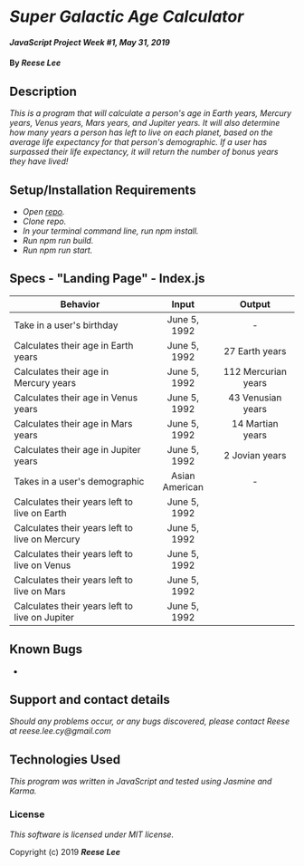 # _Super Galactic Age Calculator_

#### _JavaScript Project Week #1, May 31, 2019_

#### By _Reese Lee_

## Description
_This is a program that will calculate a person's age in Earth years, Mercury years, Venus years, Mars years, and Jupiter years. It will also determine how many years a person has left to live on each planet, based on the average life expectancy for that person's demographic. If a user has surpassed their life expectancy, it will return the number of bonus years they have lived!_

## Setup/Installation Requirements

* _Open [repo](https://github.com/reese-lee/galactic-age-calculator.git)._
* _Clone repo._
* _In your terminal command line, run *npm install*._
* _Run *npm run build*._
* _Run *npm run start*._

## Specs - "Landing Page" - Index.js

| Behavior | Input | Output |
| ------------- |:-------------:| :-----:|
| Take in a user's birthday | June 5, 1992 | - |
| Calculates their age in Earth years | June 5, 1992 | 27 Earth years |
| Calculates their age in Mercury years | June 5, 1992 | 112 Mercurian years |
| Calculates their age in Venus years | June 5, 1992 | 43 Venusian years |
| Calculates their age in Mars years | June 5, 1992 | 14 Martian years |
| Calculates their age in Jupiter years | June 5, 1992 | 2 Jovian years |
| Takes in a user's demographic | Asian American | - |
| Calculates their years left to live on Earth | June 5, 1992 |  |
| Calculates their years left to live on Mercury | June 5, 1992 |  |
| Calculates their years left to live on Venus | June 5, 1992 |  |
| Calculates their years left to live on Mars | June 5, 1992 |  |
| Calculates their years left to live on Jupiter | June 5, 1992 |  |


## Known Bugs

*


## Support and contact details

_Should any problems occur, or any bugs discovered, please contact Reese at reese.lee.cy@gmail.com_

## Technologies Used

_This program was written in JavaScript and tested using Jasmine and Karma._

### License

*This software is licensed under MIT license.*

Copyright (c) 2019 **_Reese Lee_**
